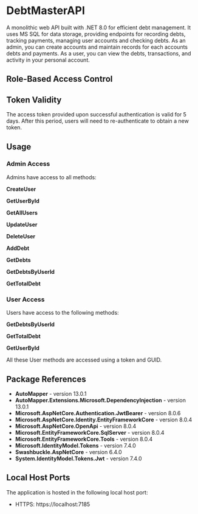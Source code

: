 # DebtMasterAPI
A monolithic web API built with .NET 8.0 for efficient debt management. It uses MS SQL for data storage, providing endpoints for recording debts, tracking payments, managing user accounts and checking debts. As an admin, you can create accounts and maintain records for each accounts debts and payments. As a user, you can view the debts, transactions, and activity in your personal account.

## Role-Based Access Control

## Token Validity

The access token provided upon successful authentication is valid for 5 days. After this period, users will need to re-authenticate to obtain a new token.

## Usage
### Admin Access
Admins have access to all methods:

**CreateUser**

**GetUserById**

**GetAllUsers**

**UpdateUser**

**DeleteUser**

**AddDebt**

**GetDebts**

**GetDebtsByUserId**

**GetTotalDebt**

### User Access
Users have access to the following methods:

**GetDebtsByUserId**

**GetTotalDebt**

**GetUserById**

All these User methods are accessed using a token and GUID.



## Package References

- **AutoMapper** - version 13.0.1
- **AutoMapper.Extensions.Microsoft.DependencyInjection** - version 13.0.1
- **Microsoft.AspNetCore.Authentication.JwtBearer** - version 8.0.6
- **Microsoft.AspNetCore.Identity.EntityFrameworkCore** - version 8.0.4
- **Microsoft.AspNetCore.OpenApi** - version 8.0.4
- **Microsoft.EntityFrameworkCore.SqlServer** - version 8.0.4
- **Microsoft.EntityFrameworkCore.Tools** - version 8.0.4
- **Microsoft.IdentityModel.Tokens** - version 7.4.0
- **Swashbuckle.AspNetCore** - version 6.4.0
- **System.IdentityModel.Tokens.Jwt** - version 7.4.0

## Local Host Ports

The application is hosted in the following local host port:

- HTTPS: https://localhost:7185
